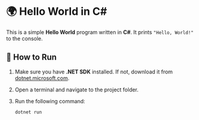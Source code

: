 # 🌍 Hello World in C#

This is a simple **Hello World** program written in **C#**. It prints `"Hello, World!"` to the console.

## 🚀 How to Run

1. Make sure you have **.NET SDK** installed. If not, download it from [dotnet.microsoft.com](https://dotnet.microsoft.com/en-us/download).
2. Open a terminal and navigate to the project folder.
3. Run the following command:

   ```bash
   dotnet run
